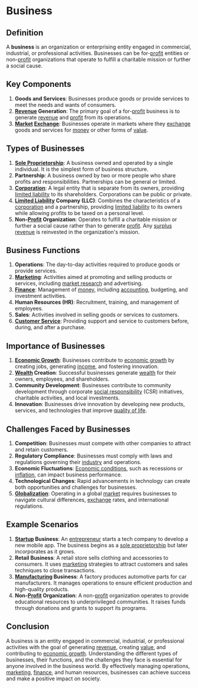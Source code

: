# Business

## Definition
A **business** is an organization or enterprising entity engaged in commercial, industrial, or professional activities. Businesses can be for-[profit](../p/profit.md) entities or non-[profit](../p/profit.md) organizations that operate to fulfill a charitable mission or further a social cause.

## Key Components
1. **Goods and Services**: Businesses produce goods or provide services to meet the needs and wants of consumers.
2. **[Revenue](../r/revenue.md) Generation**: The primary goal of a for-[profit](../p/profit.md) business is to generate [revenue](../r/revenue.md) and [profit](../p/profit.md) from its operations.
3. **[Market](../m/market.md) [Exchange](../e/exchange.md)**: Businesses operate in markets where they [exchange](../e/exchange.md) goods and services for [money](../m/money.md) or other forms of [value](../v/value.md).

## Types of Businesses
1. **[Sole Proprietorship](../s/sole_proprietorship.md)**: A business owned and operated by a single individual. It is the simplest form of business structure.
2. **Partnership**: A business owned by two or more people who share profits and responsibilities. Partnerships can be general or limited.
3. **[Corporation](../c/corporation.md)**: A legal entity that is separate from its owners, providing [limited liability](../l/limited_liability.md) to its shareholders. Corporations can be public or private.
4. **[Limited Liability](../l/limited_liability.md) Company (LLC)**: Combines the characteristics of a [corporation](../c/corporation.md) and a partnership, providing [limited liability](../l/limited_liability.md) to its owners while allowing profits to be taxed on a personal level.
5. **Non-[Profit](../p/profit.md) Organization**: Operates to fulfill a charitable mission or further a social cause rather than to generate [profit](../p/profit.md). Any [surplus](../s/surplus.md) [revenue](../r/revenue.md) is reinvested in the organization's mission.

## Business Functions
1. **Operations**: The day-to-day activities required to produce goods or provide services.
2. **[Marketing](../m/marketing.md)**: Activities aimed at promoting and selling products or services, including [market research](../m/market_research.md) and advertising.
3. **[Finance](../f/finance.md)**: Management of [money](../m/money.md), including [accounting](../a/accounting.md), budgeting, and investment activities.
4. **Human Resources (HR)**: Recruitment, training, and management of employees.
5. **Sales**: Activities involved in selling goods or services to customers.
6. **[Customer Service](../c/customer_service.md)**: Providing support and service to customers before, during, and after a purchase.

## Importance of Businesses
1. **[Economic Growth](../e/economic_growth.md)**: Businesses contribute to [economic growth](../e/economic_growth.md) by creating jobs, generating [income](../i/income.md), and fostering innovation.
2. **[Wealth](../w/wealth.md) Creation**: Successful businesses generate [wealth](../w/wealth.md) for their owners, employees, and shareholders.
3. **Community Development**: Businesses contribute to community development through corporate [social responsibility](../s/social_responsibility.md) (CSR) initiatives, charitable activities, and local investments.
4. **Innovation**: Businesses drive innovation by developing new products, services, and technologies that improve [quality of life](../q/quality_of_life.md).

## Challenges Faced by Businesses
1. **Competition**: Businesses must compete with other companies to attract and retain customers.
2. **Regulatory Compliance**: Businesses must comply with laws and regulations governing their [industry](../i/industry.md) and operations.
3. **Economic Fluctuations**: [Economic conditions](../e/economic_conditions.md), such as recessions or [inflation](../i/inflation.md), can impact business performance.
4. **Technological Changes**: Rapid advancements in technology can create both opportunities and challenges for businesses.
5. **[Globalization](../g/globalization.md)**: Operating in a global [market](../m/market.md) requires businesses to navigate cultural differences, [exchange](../e/exchange.md) rates, and international regulations.

## Example Scenarios
1. **[Startup](../s/startup.md) Business**: An [entrepreneur](../e/entrepreneur.md) starts a tech company to develop a new mobile app. The business begins as a [sole proprietorship](../s/sole_proprietorship.md) but later incorporates as it grows.
2. **Retail Business**: A retail store sells clothing and accessories to consumers. It uses [marketing](../m/marketing.md) strategies to attract customers and sales techniques to close transactions.
3. **[Manufacturing](../m/manufacturing.md) Business**: A factory produces automotive parts for car manufacturers. It manages operations to ensure efficient production and high-quality products.
4. **Non-[Profit](../p/profit.md) Organization**: A non-[profit](../p/profit.md) organization operates to provide educational resources to underprivileged communities. It raises funds through donations and grants to support its programs.

## Conclusion
A business is an entity engaged in commercial, industrial, or professional activities with the goal of generating [revenue](../r/revenue.md), creating [value](../v/value.md), and contributing to [economic growth](../e/economic_growth.md). Understanding the different types of businesses, their functions, and the challenges they face is essential for anyone involved in the business world. By effectively managing operations, [marketing](../m/marketing.md), [finance](../f/finance.md), and human resources, businesses can achieve success and make a positive impact on society.

